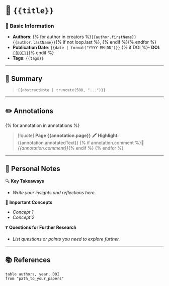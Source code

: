 # 📖 `{{title}}`

### 📌 Basic Information
- **Authors**: {% for author in creators %}`{{author.firstName}} {{author.lastName}}`{% if not loop.last %}, {% endif %}{% endfor %}
- **Publication Date**: `{{date | format("YYYY-MM-DD")}}`
{% if DOI %}- **DOI**: [`{{DOI}}`](https://doi.org/{{DOI}}){% endif %}
- **Tags**: `{{tags}}`

---

## 📝 Summary
> `{{abstractNote | truncate(500, "...")}}`

---

## ✏️ Annotations
{% for annotation in annotations %}
> [!quote] **Page {{annotation.page}}**
> **🖍 Highlight:** {{annotation.annotatedText}}
> {% if annotation.comment %}💬 _{{annotation.comment}}_{% endif %}
{% endfor %}

---

## 🧐 Personal Notes
🔍 **Key Takeaways**  
- _Write your insights and reflections here._

📌 **Important Concepts**  
- _Concept 1_  
- _Concept 2_

❓ **Questions for Further Research**  
- _List questions or points you need to explore further._

---

## 📚 References
```dataview
table authors, year, DOI
from "path_to_your_papers"
```

